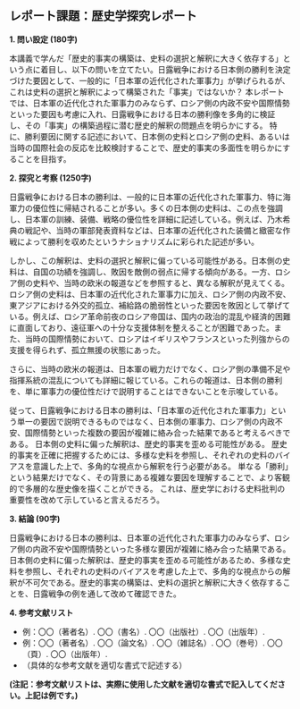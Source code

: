## レポート課題：歴史学探究レポート

**1. 問い設定 (180字)**

本講義で学んだ「歴史的事実の構築は、史料の選択と解釈に大きく依存する」という点に着目し、以下の問いを立てたい。日露戦争における日本側の勝利を決定づけた要因として、一般的に「日本軍の近代化された軍事力」が挙げられるが、これは史料の選択と解釈によって構築された「事実」ではないか？  本レポートでは、日本軍の近代化された軍事力のみならず、ロシア側の内政不安や国際情勢といった要因も考慮に入れ、日露戦争における日本の勝利像を多角的に検証し、その「事実」の構築過程に潜む歴史的解釈の問題点を明らかにする。  特に、勝利要因に関する記述において、日本側の史料とロシア側の史料、あるいは当時の国際社会の反応を比較検討することで、歴史的事実の多面性を明らかにすることを目指す。


**2. 探究と考察 (1250字)**

日露戦争における日本の勝利は、一般的に日本軍の近代化された軍事力、特に海軍力の優位性に帰結されることが多い。多くの日本側の史料は、この点を強調し、日本軍の訓練、装備、戦略の優位性を詳細に記述している。例えば、乃木希典の戦記や、当時の軍部発表資料などは、日本軍の近代化された装備と緻密な作戦によって勝利を収めたというナショナリズムに彩られた記述が多い。

しかし、この解釈は、史料の選択と解釈に偏っている可能性がある。日本側の史料は、自国の功績を強調し、敗因を敵側の弱点に帰する傾向がある。一方、ロシア側の史料や、当時の欧米の報道などを参照すると、異なる解釈が見えてくる。ロシア側の史料は、日本軍の近代化された軍事力に加え、ロシア側の内政不安、東アジアにおける外交的孤立、補給路の脆弱性といった要因を敗因として挙げている。例えば、ロシア革命前夜のロシア帝国は、国内の政治的混乱や経済的困難に直面しており、遠征軍への十分な支援体制を整えることが困難であった。また、当時の国際情勢において、ロシアはイギリスやフランスといった列強からの支援を得られず、孤立無援の状態にあった。

さらに、当時の欧米の報道は、日本軍の戦力だけでなく、ロシア側の準備不足や指揮系統の混乱についても詳細に報じている。これらの報道は、日本側の勝利を、単に軍事力の優位性だけで説明することはできないことを示唆している。

従って、日露戦争における日本の勝利は、「日本軍の近代化された軍事力」という単一の要因で説明できるものではなく、日本側の軍事力、ロシア側の内政不安、国際情勢といった複数の要因が複雑に絡み合った結果であると考えるべきである。  日本側の史料に偏った解釈は、歴史的事実を歪める可能性がある。  歴史的事実を正確に把握するためには、多様な史料を参照し、それぞれの史料のバイアスを意識した上で、多角的な視点から解釈を行う必要がある。  単なる「勝利」という結果だけでなく、その背景にある複雑な要因を理解することで、より客観的で多層的な歴史像を描くことができる。  これは、歴史学における史料批判の重要性を改めて示していると言えるだろう。


**3. 結論 (90字)**

日露戦争における日本の勝利は、日本軍の近代化された軍事力のみならず、ロシア側の内政不安や国際情勢といった多様な要因が複雑に絡み合った結果である。日本側の史料に偏った解釈は、歴史的事実を歪める可能性があるため、多様な史料を参照し、それぞれの史料のバイアスを考慮した上で、多角的な視点からの解釈が不可欠である。歴史的事実の構築は、史料の選択と解釈に大きく依存することを、日露戦争の例を通して改めて確認できた。


**4. 参考文献リスト**

* 例：〇〇（著者名）. 〇〇（書名）. 〇〇（出版社）. 〇〇（出版年）.
* 例：〇〇（著者名）. 〇〇（論文名）. 〇〇（雑誌名）. 〇〇（巻号）. 〇〇（頁）. 〇〇（出版年）.
* （具体的な参考文献を適切な書式で記述する）


**(注記：参考文献リストは、実際に使用した文献を適切な書式で記入してください。上記は例です。)**
